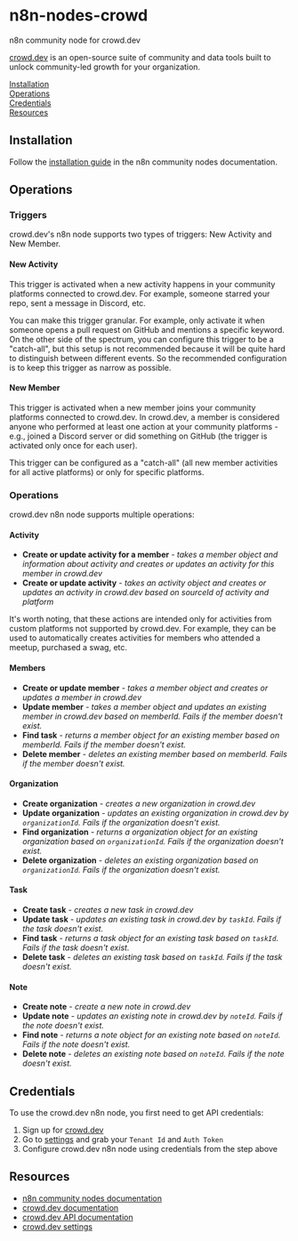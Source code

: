 # n8n-nodes-crowd

n8n community node for crowd.dev

[crowd.dev](https://crowd.dev) is an open-source suite of community and data tools built to unlock community-led growth for your organization.

[Installation](#installation)  
[Operations](#operations)  
[Credentials](#credentials)  <!-- delete if no auth needed -->  
[Resources](#resources)   

## Installation

Follow the [installation guide](https://docs.n8n.io/integrations/community-nodes/installation/) in the n8n community nodes documentation.

## Operations

### Triggers
crowd.dev's n8n node supports two types of triggers: New Activity and New Member.

#### New Activity
This trigger is activated when a new activity happens in your community platforms connected to crowd.dev. For example, someone starred your repo, sent a message in Discord, etc.

You can make this trigger granular. For example, only activate it when someone opens a pull request on GitHub and mentions a specific keyword. On the other side of the spectrum, you can configure this trigger to be a "catch-all", but this setup is not recommended because it will be quite hard to distinguish between different events. So the recommended configuration is to keep this trigger as narrow as possible.

#### New Member
This trigger is activated when a new member joins your community platforms connected to crowd.dev. In crowd.dev, a member is considered anyone who performed at least one action at your community platforms - e.g., joined a Discord server or did something on GitHub (the trigger is activated only once for each user).

This trigger can be configured as a "catch-all" (all new member activities for all active platforms) or only for specific platforms.

### Operations
crowd.dev n8n node supports multiple operations:

#### Activity

- **Create or update activity for a member** - _takes a member object and information about activity and creates or updates an activity for this member in crowd.dev_
- **Create or update activity** - _takes an activity object and creates or updates an activity in crowd.dev based on sourceId of activity and platform_

It's worth noting, that these actions are intended only for activities from custom platforms not supported by crowd.dev. For example, they can be used to automatically creates activities for members who attended a meetup, purchased a swag, etc.

#### Members

- **Create or update member** - _takes a member object and creates or updates a member in crowd.dev_
- **Update member** - _takes a member object and updates an existing member in crowd.dev based on memberId. Fails if the member doesn't exist._
- **Find task** - _returns a member object for an existing member based on memberId. Fails if the member doesn't exist._
- **Delete member** - _deletes an existing member based on memberId. Fails if the member doesn't exist._

#### Organization

- **Create organization** - _creates a new organization in crowd.dev_
- **Update organization** - _updates an existing organization in crowd.dev by `organizationId`. Fails if the organization doesn't exist._
- **Find organization** - _returns a organization object for an existing organization based on `organizationId`. Fails if the organization doesn't exist._
- **Delete organization** - _deletes an existing organization based on `organizationId`. Fails if the organization doesn't exist._

#### Task

- **Create task** - _creates a new task in crowd.dev_
- **Update task** - _updates an existing task in crowd.dev by `taskId`. Fails if the task doesn't exist._
- **Find task** - _returns a task object for an existing task based on `taskId`. Fails if the task doesn't exist._
- **Delete task** - _deletes an existing task based on `taskId`. Fails if the task doesn't exist._

#### Note

- **Create note** - _create a new note in crowd.dev_
- **Update note** - _updates an existing note in crowd.dev by `noteId`. Fails if the note doesn't exist._
- **Find note** - _returns a note object for an existing note based on `noteId`. Fails if the note doesn't exist._
- **Delete note** - _deletes an existing note based on `noteId`. Fails if the note doesn't exist._

## Credentials

To use the crowd.dev n8n node, you first need to get API credentials:

1. Sign up for [crowd.dev](https://app.crowd.dev)
2. Go to [settings](https://app.crowd.dev/settings?activeTab=automations) and grab your `Tenant Id` and `Auth Token`
3. Configure crowd.dev n8n node using credentials from the step above


## Resources

* [n8n community nodes documentation](https://docs.n8n.io/integrations/community-nodes/)
* [crowd.dev documentation](https://docs.crowd.dev/docs)
* [crowd.dev API documentation](https://docs.crowd.dev/reference/getting-started-with-crowd-dev-api)
* [crowd.dev settings](https://app.crowd.dev/settings?activeTab=automations)


